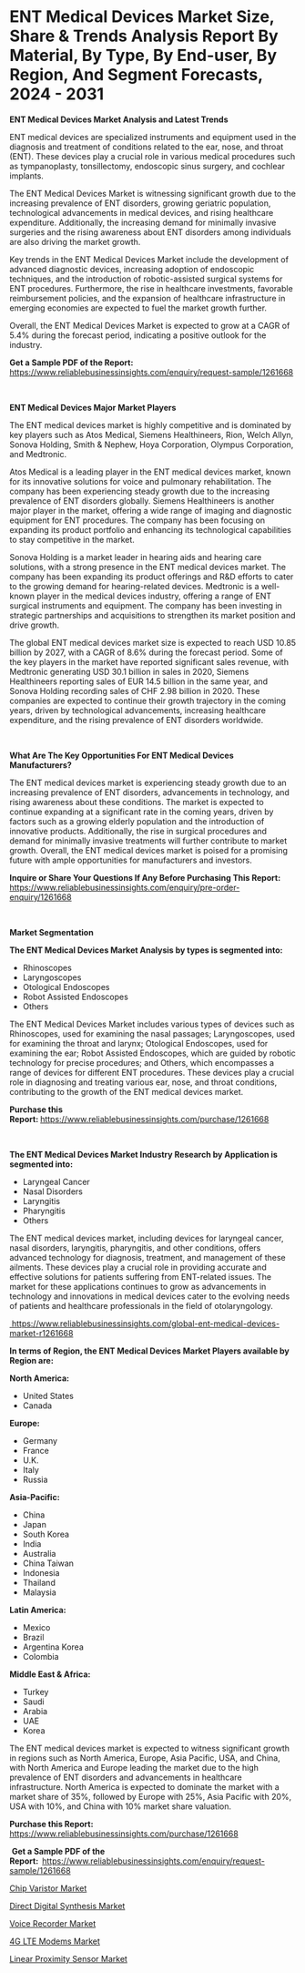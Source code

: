 <p><h1>ENT Medical Devices Market Size, Share & Trends Analysis Report By Material, By Type, By End-user, By Region, And Segment Forecasts, 2024 - 2031</h1></p><p><strong>ENT Medical Devices Market Analysis and Latest Trends</strong></p>
<p><p>ENT medical devices are specialized instruments and equipment used in the diagnosis and treatment of conditions related to the ear, nose, and throat (ENT). These devices play a crucial role in various medical procedures such as tympanoplasty, tonsillectomy, endoscopic sinus surgery, and cochlear implants.</p><p>The ENT Medical Devices Market is witnessing significant growth due to the increasing prevalence of ENT disorders, growing geriatric population, technological advancements in medical devices, and rising healthcare expenditure. Additionally, the increasing demand for minimally invasive surgeries and the rising awareness about ENT disorders among individuals are also driving the market growth.</p><p>Key trends in the ENT Medical Devices Market include the development of advanced diagnostic devices, increasing adoption of endoscopic techniques, and the introduction of robotic-assisted surgical systems for ENT procedures. Furthermore, the rise in healthcare investments, favorable reimbursement policies, and the expansion of healthcare infrastructure in emerging economies are expected to fuel the market growth further.</p><p>Overall, the ENT Medical Devices Market is expected to grow at a CAGR of 5.4% during the forecast period, indicating a positive outlook for the industry.</p></p>
<p><strong>Get a Sample PDF of the Report:&nbsp;</strong> <a href="https://www.reliablebusinessinsights.com/enquiry/request-sample/1261668">https://www.reliablebusinessinsights.com/enquiry/request-sample/1261668</a></p>
<p>&nbsp;</p>
<p><strong>ENT Medical Devices Major Market Players</strong></p>
<p><p>The ENT medical devices market is highly competitive and is dominated by key players such as Atos Medical, Siemens Healthineers, Rion, Welch Allyn, Sonova Holding, Smith & Nephew, Hoya Corporation, Olympus Corporation, and Medtronic.</p><p>Atos Medical is a leading player in the ENT medical devices market, known for its innovative solutions for voice and pulmonary rehabilitation. The company has been experiencing steady growth due to the increasing prevalence of ENT disorders globally. Siemens Healthineers is another major player in the market, offering a wide range of imaging and diagnostic equipment for ENT procedures. The company has been focusing on expanding its product portfolio and enhancing its technological capabilities to stay competitive in the market.</p><p>Sonova Holding is a market leader in hearing aids and hearing care solutions, with a strong presence in the ENT medical devices market. The company has been expanding its product offerings and R&D efforts to cater to the growing demand for hearing-related devices. Medtronic is a well-known player in the medical devices industry, offering a range of ENT surgical instruments and equipment. The company has been investing in strategic partnerships and acquisitions to strengthen its market position and drive growth.</p><p>The global ENT medical devices market size is expected to reach USD 10.85 billion by 2027, with a CAGR of 8.6% during the forecast period. Some of the key players in the market have reported significant sales revenue, with Medtronic generating USD 30.1 billion in sales in 2020, Siemens Healthineers reporting sales of EUR 14.5 billion in the same year, and Sonova Holding recording sales of CHF 2.98 billion in 2020. These companies are expected to continue their growth trajectory in the coming years, driven by technological advancements, increasing healthcare expenditure, and the rising prevalence of ENT disorders worldwide.</p></p>
<p>&nbsp;</p>
<p><strong>What Are The Key Opportunities For ENT Medical Devices Manufacturers?</strong></p>
<p><p>The ENT medical devices market is experiencing steady growth due to an increasing prevalence of ENT disorders, advancements in technology, and rising awareness about these conditions. The market is expected to continue expanding at a significant rate in the coming years, driven by factors such as a growing elderly population and the introduction of innovative products. Additionally, the rise in surgical procedures and demand for minimally invasive treatments will further contribute to market growth. Overall, the ENT medical devices market is poised for a promising future with ample opportunities for manufacturers and investors.</p></p>
<p><strong>Inquire or Share Your Questions If Any Before Purchasing This Report:</strong> <a href="https://www.reliablebusinessinsights.com/enquiry/pre-order-enquiry/1261668">https://www.reliablebusinessinsights.com/enquiry/pre-order-enquiry/1261668</a></p>
<p>&nbsp;</p>
<p><strong>Market Segmentation</strong></p>
<p><strong>The ENT Medical Devices Market Analysis by types is segmented into:</strong></p>
<p><ul><li>Rhinoscopes</li><li>Laryngoscopes</li><li>Otological Endoscopes</li><li>Robot Assisted Endoscopes</li><li>Others</li></ul></p>
<p><p>The ENT Medical Devices Market includes various types of devices such as Rhinoscopes, used for examining the nasal passages; Laryngoscopes, used for examining the throat and larynx; Otological Endoscopes, used for examining the ear; Robot Assisted Endoscopes, which are guided by robotic technology for precise procedures; and Others, which encompasses a range of devices for different ENT procedures. These devices play a crucial role in diagnosing and treating various ear, nose, and throat conditions, contributing to the growth of the ENT medical devices market.</p></p>
<p><strong>Purchase this Report:&nbsp;</strong><a href="https://www.reliablebusinessinsights.com/purchase/1261668">https://www.reliablebusinessinsights.com/purchase/1261668</a></p>
<p>&nbsp;</p>
<p><strong>The ENT Medical Devices Market Industry Research by Application is segmented into:</strong></p>
<p><ul><li>Laryngeal Cancer</li><li>Nasal Disorders</li><li>Laryngitis</li><li>Pharyngitis</li><li>Others</li></ul></p>
<p><p>The ENT medical devices market, including devices for laryngeal cancer, nasal disorders, laryngitis, pharyngitis, and other conditions, offers advanced technology for diagnosis, treatment, and management of these ailments. These devices play a crucial role in providing accurate and effective solutions for patients suffering from ENT-related issues. The market for these applications continues to grow as advancements in technology and innovations in medical devices cater to the evolving needs of patients and healthcare professionals in the field of otolaryngology.</p></p>
<p><a href="https://www.reliablebusinessinsights.com/global-ent-medical-devices-market-r1261668">&nbsp;https://www.reliablebusinessinsights.com/global-ent-medical-devices-market-r1261668</a></p>
<p><strong>In terms of Region, the ENT Medical Devices Market Players available by Region are:</strong></p>
<p>
    <p> <strong> North America: </strong>
        <ul>
            <li>United States</li>
            <li>Canada</li>
        </ul>
        </p> 
    <p> <strong> Europe: </strong>
        <ul>
            <li>Germany</li>
            <li>France</li>
            <li>U.K.</li>
            <li>Italy</li>
            <li>Russia</li>
        </ul>
        </p> 
    <p> <strong> Asia-Pacific: </strong>
        <ul>
            <li>China</li>
            <li>Japan</li>
            <li>South Korea</li>
            <li>India</li>
            <li>Australia</li>
            <li>China Taiwan</li>
            <li>Indonesia</li>
            <li>Thailand</li>
            <li>Malaysia</li>
        </ul>
        </p> 
    <p> <strong> Latin America: </strong>
        <ul>
            <li>Mexico</li>
            <li>Brazil</li>
            <li>Argentina Korea</li>
            <li>Colombia</li>
        </ul>
        </p> 
    <p> <strong> Middle East & Africa: </strong>
        <ul>
            <li>Turkey</li>
            <li>Saudi</li>
            <li>Arabia</li>
            <li>UAE</li>
            <li>Korea</li>
        </ul>
    </p>
    </p>
<p><p>The ENT medical devices market is expected to witness significant growth in regions such as North America, Europe, Asia Pacific, USA, and China, with North America and Europe leading the market due to the high prevalence of ENT disorders and advancements in healthcare infrastructure. North America is expected to dominate the market with a market share of 35%, followed by Europe with 25%, Asia Pacific with 20%, USA with 10%, and China with 10% market share valuation.</p></p>
<p><strong>Purchase this Report: </strong><a href="https://www.reliablebusinessinsights.com/purchase/1261668">https://www.reliablebusinessinsights.com/purchase/1261668</a></p>
<p>&nbsp;<strong>Get a Sample PDF of the Report:&nbsp;&nbsp;</strong><a href="https://www.reliablebusinessinsights.com/enquiry/request-sample/1261668">https://www.reliablebusinessinsights.com/enquiry/request-sample/1261668</a></p>
<p><strong></strong></p>
<p><p><a href="https://medium.com/@cloydrenner_30555/chip-varistor-market-forecasts-market-trends-and-impact-analysis-2024-2031-e07ade173e67">Chip Varistor Market</a></p><p><a href="https://medium.com/@billyrice626/direct-digital-synthesis-market-size-growth-trends-statistics-forecasts-2024-2031-d1d595353698">Direct Digital Synthesis Market</a></p><p><a href="https://medium.com/@tracey.skinner9085/global-voice-recorder-market-size-and-market-trends-analysis-by-regional-outlook-competitive-da0bb6e5d57d">Voice Recorder Market</a></p><p><a href="https://medium.com/@babymorar/market-forecast-global-4g-lte-modems-trends-and-impact-analysis-2024-2031-by-application-308df1615cdc">4G LTE Modems Market</a></p><p><a href="https://medium.com/@felipestehr/linear-proximity-sensor-market-size-share-trends-analysis-report-by-product-7248c9a73dd8">Linear Proximity Sensor Market</a></p></p>